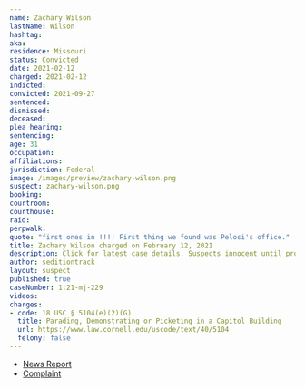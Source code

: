 ```yaml
---
name: Zachary Wilson
lastName: Wilson
hashtag:
aka:
residence: Missouri
status: Convicted
date: 2021-02-12
charged: 2021-02-12
indicted:
convicted: 2021-09-27
sentenced:
dismissed:
deceased:
plea_hearing:
sentencing:
age: 31
occupation:
affiliations:
jurisdiction: Federal
image: /images/preview/zachary-wilson.png
suspect: zachary-wilson.png
booking:
courtroom:
courthouse:
raid:
perpwalk:
quote: "first ones in !!!! First thing we found was Pelosi's office."
title: Zachary Wilson charged on February 12, 2021
description: Click for latest case details. Suspects innocent until proven guilty.
author: seditiontrack
layout: suspect
published: true
caseNumber: 1:21-mj-229
videos:
charges:
- code: 18 USC § 5104(e)(2)(G)
  title: Parading, Demonstrating or Picketing in a Capitol Building
  url: https://www.law.cornell.edu/uscode/text/40/5104
  felony: false
---
```

- [News Report](https://www.komu.com/news/state/two-missouri-men-arrested-for-alleged-involvement-in-capitol-riots/article_d19e425a-72fc-11eb-a3bc-5f2e15451854.html)
- [Complaint](https://www.justice.gov/usao-dc/case-multi-defendant/file/1371571/download)
